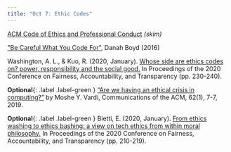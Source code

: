```yaml
---
title: "Oct 7: Ethic Codes"
---
```


[ACM Code of Ethics and Professional Conduct](https://ethics.acm.org/) *(skim)*

["Be Careful What You Code For"](https://points.datasociety.net/be-careful-what-you-code-for-c8e9f3f6f55e), Danah Boyd (2016)

Washington, A. L., & Kuo, R. (2020, January). [Whose side are ethics codes on? power, responsibility and the social good.](https://drive.google.com/file/d/1rA-Vkx_aOfeyU46sHageDBTg47oqeC3_/view?usp=sharing) In Proceedings of the 2020 Conference on Fairness, Accountability, and Transparency (pp. 230-240).


**Optional**{: .label .label-green } [“Are we having an ethical crisis in computing?”](https://dl.acm.org/doi/fullHtml/10.1145/3292822) by Moshe Y. Vardi, Communications of the ACM, 62(1), 7-7, 2019.

**Optional**{: .label .label-green } Bietti, E. (2020, January). [From ethics washing to ethics bashing: a view on tech ethics from within moral philosophy.](https://drive.google.com/file/d/1NWrct4uOqTMTi22uqdg_OijD0CtEfdBD/view?usp=sharing) In Proceedings of the 2020 Conference on Fairness, Accountability, and Transparency (pp. 210-219).

